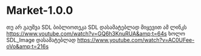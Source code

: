# Market-1.0.0
თუ არ გაუშვა SDL ბიბლიოთეკა SDL დასამატებლად მიყევით ამ ლინკს https://www.youtube.com/watch?v=GQ6h3KnuRUA&amp;t=64s ხოლო SDL_Image დასამატებლად https://www.youtube.com/watch?v=AC0UFee-oVo&amp;t=216s
